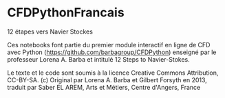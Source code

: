 # CFDPythonFrancais
12 étapes vers Navier Stockes

Ces notebooks font partie du premier module interactif en ligne de CFD avec Python (https://github.com/barbagroup/CFDPython) enseigné par le professeur Lorena A. Barba et intitulé 12 Steps to Navier-Stokes.

Le texte et le code sont soumis à la licence Creative Commons Attribution, CC-BY-SA. (c) Original par Lorena A. Barba et Gilbert Forsyth en 2013, traduit par Saber EL AREM, Arts et Métiers, Centre d'Angers, France
